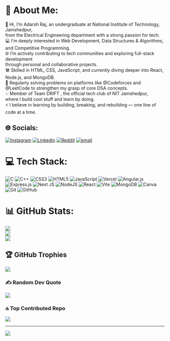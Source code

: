 # 💫 About Me:
👋 Hi, I’m Adarsh Raj, an undergraduate at National Institute of Technology, Jamshedpur,<br>         from the Electrical Engineering department with a strong passion for tech.<br>💻 I’m deeply interested in Web Development, Data Structures & Algorithms,<br>          and Competitive Programming.<br>🌐 I’m actively contributing to tech communities and exploring full-stack development<br>          through personal and collaborative projects.<br>🛠️ Skilled in HTML, CSS, JavaScript, and currently diving deeper into React,<br>         Node.js, and MongoDB.<br>🏁 Regularly solving problems on platforms like @Codeforces and<br>         @LeetCode to strengthen my grasp of core DSA concepts.<br>💡 Member of Team DRIFT , the official tech club of NIT Jamshedpur,<br>         where I build cool stuff and learn by doing.<br>⚡ I believe in learning by building, breaking, and rebuilding — one line of code at a time.


## 🌐 Socials:
[![Instagram](https://img.shields.io/badge/Instagram-%23E4405F.svg?logo=Instagram&logoColor=white)](https://instagram.com/adarsh_raj.10) [![LinkedIn](https://img.shields.io/badge/LinkedIn-%230077B5.svg?logo=linkedin&logoColor=white)](www.linkedin.com/in/adarsh-raj-7508a7345) [![Reddit](https://img.shields.io/badge/Reddit-%23FF4500.svg?logo=Reddit&logoColor=white)](https://reddit.com/user/adarsh172214) [![email](https://img.shields.io/badge/Email-D14836?logo=gmail&logoColor=white)](mailto:btwadarsh1018@gmail.com) 

# 💻 Tech Stack:
![C](https://img.shields.io/badge/c-%2300599C.svg?style=for-the-badge&logo=c&logoColor=white) ![C++](https://img.shields.io/badge/c++-%2300599C.svg?style=for-the-badge&logo=c%2B%2B&logoColor=white) ![CSS3](https://img.shields.io/badge/css3-%231572B6.svg?style=for-the-badge&logo=css3&logoColor=white) ![HTML5](https://img.shields.io/badge/html5-%23E34F26.svg?style=for-the-badge&logo=html5&logoColor=white) ![JavaScript](https://img.shields.io/badge/javascript-%23323330.svg?style=for-the-badge&logo=javascript&logoColor=%23F7DF1E) ![Vercel](https://img.shields.io/badge/vercel-%23000000.svg?style=for-the-badge&logo=vercel&logoColor=white) ![Angular.js](https://img.shields.io/badge/angular.js-%23E23237.svg?style=for-the-badge&logo=angularjs&logoColor=white) ![Express.js](https://img.shields.io/badge/express.js-%23404d59.svg?style=for-the-badge&logo=express&logoColor=%2361DAFB) ![Next JS](https://img.shields.io/badge/Next-black?style=for-the-badge&logo=next.js&logoColor=white) ![NodeJS](https://img.shields.io/badge/node.js-6DA55F?style=for-the-badge&logo=node.js&logoColor=white) ![React](https://img.shields.io/badge/react-%2320232a.svg?style=for-the-badge&logo=react&logoColor=%2361DAFB) ![Vite](https://img.shields.io/badge/vite-%23646CFF.svg?style=for-the-badge&logo=vite&logoColor=white) ![MongoDB](https://img.shields.io/badge/MongoDB-%234ea94b.svg?style=for-the-badge&logo=mongodb&logoColor=white) ![Canva](https://img.shields.io/badge/Canva-%2300C4CC.svg?style=for-the-badge&logo=Canva&logoColor=white) ![Git](https://img.shields.io/badge/git-%23F05033.svg?style=for-the-badge&logo=git&logoColor=white) ![GitHub](https://img.shields.io/badge/github-%23121011.svg?style=for-the-badge&logo=github&logoColor=white)
# 📊 GitHub Stats:
![](https://github-readme-stats.vercel.app/api?username=Adarsh10-coder&theme=dark&hide_border=false&include_all_commits=false&count_private=false)<br/>
![](https://nirzak-streak-stats.vercel.app/?user=Adarsh10-coder&theme=dark&hide_border=false)<br/>
![](https://github-readme-stats.vercel.app/api/top-langs/?username=Adarsh10-coder&theme=dark&hide_border=false&include_all_commits=false&count_private=false&layout=compact)

## 🏆 GitHub Trophies
![](https://github-profile-trophy.vercel.app/?username=Adarsh10-coder&theme=radical&no-frame=false&no-bg=false&margin-w=4)

### ✍️ Random Dev Quote
![](https://quotes-github-readme.vercel.app/api?type=horizontal&theme=radical)

### 🔝 Top Contributed Repo
![](https://github-contributor-stats.vercel.app/api?username=Adarsh10-coder&limit=5&theme=dark&combine_all_yearly_contributions=true)

---
[![](https://visitcount.itsvg.in/api?id=Adarsh10-coder&icon=0&color=0)](https://visitcount.itsvg.in)

<!-- Proudly created with GPRM ( https://gprm.itsvg.in ) -->
